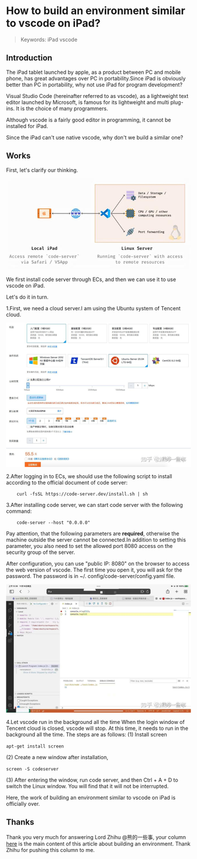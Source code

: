 # How to build an environment similar to vscode on iPad?

> Keywords: iPad vscode

## Introduction

The iPad tablet launched by apple, as a product between PC and mobile phone, has great advantages over PC in portability.Since iPad is obviously better than PC in portability, why not use iPad for program development?

Visual Studio Code (hereinafter referred to as vscode), as a lightweight text editor launched by Microsoft, is famous for its lightweight and multi plug-ins. It is the choice of many programmers.

Although vscode is a fairly good editor in programming, it cannot be installed for iPad.

Since the iPad can't use native vscode, why don't we build a similar one?

## Works

First, let's clarify our thinking.

![our thinking](aseets/VscodeForiPad-1.jpg)

We first install code server through ECs, and then we can use it to use vscode on iPad.

Let's do it in turn.

1.First, we need a cloud server.I am using the Ubuntu system of Tencent cloud.

![Tencent cloud](aseets/VscodeForiPad-2.jpg)

2.After logging in to ECs, we should use the following script to install according to the official document of code server:

```shell
    curl -fsSL https://code-server.dev/install.sh | sh
```

3.After installing code server, we can start code server with the following command:

```shell
    code-server --host "0.0.0.0"
```

Pay attention, that the following parameters are **required**, otherwise the machine outside the server cannot be connected.In addition to setting this parameter, you also need to set the allowed port 8080 access on the security group of the server.

After configuration, you can use "public IP: 8080" on the browser to access the web version of vscode.
The first time you open it, you will ask for the password. The password is in ~/. config/code-server/config.yaml file.

![Picture](aseets/VscodeForiPad-3.jpg)

4.Let vscode run in the background all the time
When the login window of Tencent cloud is closed, vscode will stop. At this time, it needs to run in the background all the time. The steps are as follows:
(1) Install screen

`
apt-get install screen
`

(2) Create a new window after installation,

`
screen -S codeserver
`

(3) After entering the window, run code server, and then Ctrl + A + D to switch the Linux window. You will find that it will not be interrupted.

Here, the work of building an environment similar to vscode on iPad is officially over.

## Thanks

Thank you very much for answering Lord Zhihu @熊的一些事, your column [here](https://zhuanlan.zhihu.com/p/436011162) is the main content of this article about building an environment. Thank Zhihu for pushing this column to me.
